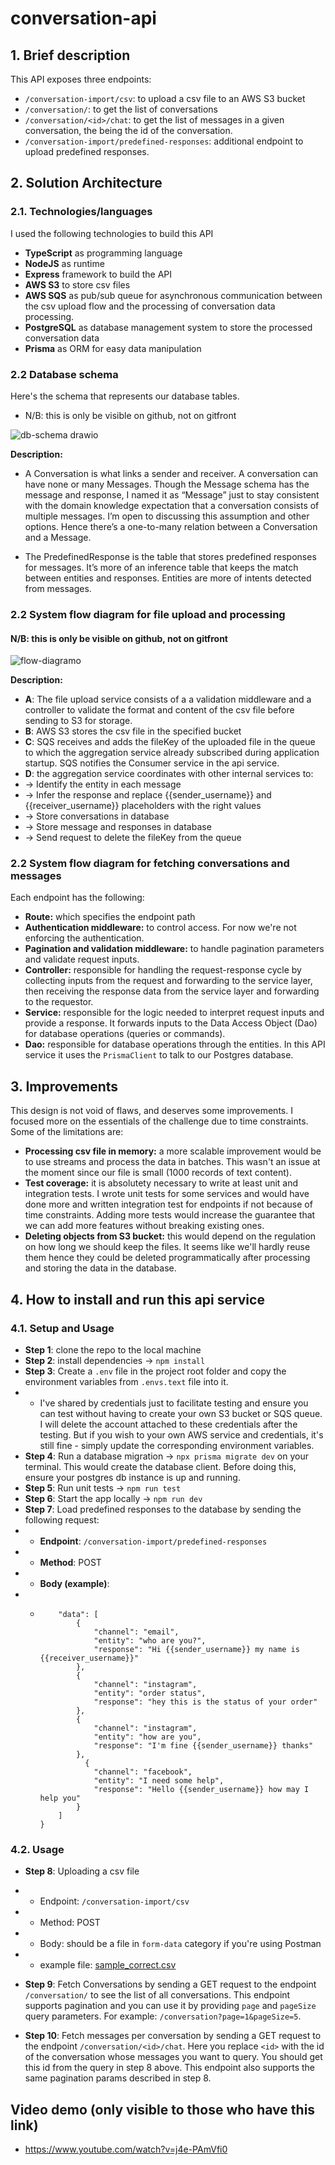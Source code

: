 # conversation-api

## 1. Brief description

This API exposes three endpoints:

- `/conversation-import/csv`: to upload a csv file to an AWS S3 bucket
- `/conversation/`: to get the list of conversations
- `/conversation/<id>/chat`: to get the list of messages in a given conversation, the <id> being the id of the conversation.
- `/conversation-import/predefined-responses`: additional endpoint to upload predefined responses.

## 2. Solution Architecture

### 2.1. Technologies/languages

I used the following technologies to build this API

- **TypeScript** as programming language
- **NodeJS** as runtime
- **Express** framework to build the API
- **AWS S3** to store csv files
- **AWS SQS** as pub/sub queue for asynchronous communication between the csv upload flow and the processing of conversation data processing.
- **PostgreSQL** as database management system to store the processed conversation data
- **Prisma** as ORM for easy data manipulation

### 2.2 Database schema

Here's the schema that represents our database tables.

- N/B: this is only be visible on github, not on gitfront

![db-schema drawio](https://github.com/Lambertyubin/conversation-api/assets/51297126/86ff7a15-9230-4e8f-8d08-8e93560345fa)

**Description:**

- A Conversation is what links a sender and receiver. A conversation can have none or many Messages. Though the Message schema has the message and response, I named it as “Message” just to stay consistent with the domain knowledge expectation that a conversation consists of multiple messages. I’m open to discussing this assumption and other options. Hence there’s a one-to-many relation between a Conversation and a Message.

- The PredefinedResponse is the table that stores predefined responses for messages. It’s more of an inference table that keeps the match between entities and responses. Entities are more of intents detected from messages.

### 2.2 System flow diagram for file upload and processing

#### N/B: this is only be visible on github, not on gitfront

![flow-diagramo](https://github.com/Lambertyubin/conversation-api/assets/51297126/f635c6b5-35e8-4693-9a64-2fde2e5c037a)

**Description:**

- **A**: The file upload service consists of a a validation middleware and a controller to validate the format and content of the csv file before sending to S3 for storage.
- **B**: AWS S3 stores the csv file in the specified bucket
- **C**: SQS receives and adds the fileKey of the uploaded file in the queue to which the aggregation service already subscribed during application startup. SQS notifies the Consumer service in the api service.
- **D**: the aggregation service coordinates with other internal services to:
- -> Identify the entity in each message
- -> Infer the response and replace {{sender_username}} and {{receiver_username}} placeholders with the right values
- -> Store conversations in database
- -> Store message and responses in database
- -> Send request to delete the fileKey from the queue

### 2.2 System flow diagram for fetching conversations and messages

Each endpoint has the following:

- **Route:** which specifies the endpoint path
- **Authentication middleware:** to control access. For now we're not enforcing the authentication.
- **Pagination and validation middleware:** to handle pagination parameters and validate request inputs.
- **Controller:** responsible for handling the request-response cycle by collecting inputs from the request and forwarding to the service layer, then receiving the response data from the service layer and forwarding to the requestor.
- **Service:** responsible for the logic needed to interpret request inputs and provide a response. It forwards inputs to the Data Access Object (Dao) for database operations (queries or commands).
- **Dao:** responsible for database operations through the entities. In this API service it uses the `PrismaClient` to talk to our Postgres database.

## 3. Improvements

This design is not void of flaws, and deserves some improvements. I focused more on the essentials of the challenge due to time constraints. Some of the limitations are:

- **Processing csv file in memory:** a more scalable improvement would be to use streams and process the data in batches. This wasn't an issue at the moment since our file is small (1000 records of text content).
- **Test coverage:** it is absolutety necessary to write at least unit and integration tests. I wrote unit tests for some services and would have done more and written integration test for endpoints if not because of time constraints. Adding more tests would increase the guarantee that we can add more features without breaking existing ones.
- **Deleting objects from S3 bucket:** this would depend on the regulation on how long we should keep the files. It seems like we'll hardly reuse them hence they could be deleted programmatically after processing and storing the data in the database.

## 4. How to install and run this api service

### 4.1. Setup and Usage

- **Step 1**: clone the repo to the local machine
- **Step 2**: install dependencies -> `npm install`
- **Step 3**: Create a `.env` file in the project root folder and copy the environment variables from `.envs.text` file into it.
- - I've shared by credentials just to facilitate testing and ensure you can test without having to create your own S3 bucket or SQS queue. I will delete the account attached to these credentials after the testing. But if you wish to your own AWS service and credentials, it's still fine - simply update the corresponding environment variables.
- **Step 4**: Run a database migration -> `npx prisma migrate dev` on your terminal. This would create the database client. Before doing this, ensure your postgres db instance is up and running.
- **Step 5**: Run unit tests -> `npm run test`
- **Step 6**: Start the app locally -> `npm run dev`
- **Step 7**: Load predefined responses to the database by sending the following request:
- - **Endpoint**: `/conversation-import/predefined-responses`
- - **Method**: POST
- - **Body (example)**:
- - ```{
        "data": [
            {
                "channel": "email",
                "entity": "who are you?",
                "response": "Hi {{sender_username}} my name is {{receiver_username}}"
            },
            {
                "channel": "instagram",
                "entity": "order status",
                "response": "hey this is the status of your order"
            },
            {
                "channel": "instagram",
                "entity": "how are you",
                "response": "I'm fine {{sender_username}} thanks"
            },
              {
                "channel": "facebook",
                "entity": "I need some help",
                "response": "Hello {{sender_username}} how may I help you"
            }
        ]
    }
    ```

### 4.2. Usage

- **Step 8**: Uploading a csv file
- - Endpoint: `/conversation-import/csv`
- - Method: POST
- - Body: should be a file in `form-data` category if you're using Postman
- - example file:
    [sample_correct.csv](https://github.com/Lambertyubin/e-Learning-platform-frontend/files/12873996/sample_correct.csv)

- **Step 9**: Fetch Conversations by sending a GET request to the endpoint `/conversation/` to see the list of all conversations. This endpoint supports pagination and you can use it by providing `page` and `pageSize` query parameters. For example: `/conversation?page=1&pageSize=5`.

- **Step 10**: Fetch messages per conversation by sending a GET request to the endpoint `/conversation/<id>/chat`. Here you replace `<id>` with the id of the conversation whose messages you want to query. You should get this id from the query in step 8 above. This endpoint also supports the same pagination params described in step 8.

## Video demo (only visible to those who have this link)

- https://www.youtube.com/watch?v=j4e-PAmVfi0

